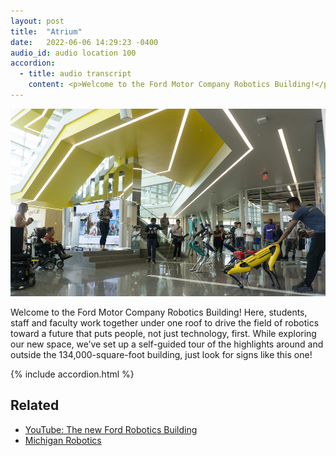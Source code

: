 ```yaml
---
layout: post
title:  "Atrium"
date:   2022-06-06 14:29:23 -0400
audio_id: audio location 100
accordion: 
  - title: audio transcript
    content: <p>Welcome to the Ford Motor Company Robotics Building!</p><p>Here, students, staff and faculty work together under one roof to drive the field of robotics toward a future that puts people, not just technology, first. While exploring our new space, we’ve set up a self-guided tour of the highlights around and outside the 134,000-square-foot building, just look for signs like this one!</p><p>You are in the atrium, a place where students and faculty come together to work on problems, test out solutions, and celebrate community successes over coffee. From here, you can see many of the places we’ll go to on this tour, but did you know not all robotics faculty are in this building? A few faculty have labs elsewhere on campus, such as Professor Cindy Chestek’s Cortical Neural Prosthetics Lab, where they work on upper limb prosthetics that can be controlled by signals from the brain. Meet one robotics master’s student who works in this lab: Christian Leonard.</p>I work in the Cortical Neuroprosthetics Lab, run by Dr. Cindy Chestek. As part of the Translational Neuro Engineering Group here in Michigan, our lab's focus combines neuroscience and engineering methodologies to develop clinically viable machines that interface with the brain. Our goal is to provide paralyzed individuals the ability to control prosthetic limbs as well as their own limbs, using functional electrical stimulation and assistive exoskeletal systems. With so many specialties and labs to choose from within the robotics program, I chose Dr. Chestek's Lab because of the impact these technologies can have on people, both providing them a greater sense of independence and improved quality of life.</p><p>This subject also happens to hit very close to home for me. In August of 2019, my family and I were hit by a drunk driver early one morning as a result of our crash, my mother suffered extensive damage to her left arm. Many surgeries later, and my mother still has extremely limited mobility in her wrist and hand as well as daily chronic pain.</p><p>She has been told repeatedly that currently, nothing additional can be done to advance her arm past where it is in terms of her range of motion or her pain levels. Now, brain machine interfaces such as the ones being developed in our lab could very well be the answer that we didn't know we were looking for. The promising innovations made in the field of neuroengineering proved to be a spring of hope in the lives of those whose hope had previously dried up. In the future, I'm confident that neurotechnologies will allow us to not only better understand the brain, but to fight back against some of humanity's greatest challenges. In fact, I believe we are just getting started.</p>
---
```


<div class="audio-player">
   <!-- this is where the player will be injected -->
</div>

![Students and visitors show off robots around the atrium stage](/assets/images/100-robotics-atrium.jpg)

Welcome to the Ford Motor Company Robotics Building! Here, students, staff and faculty work together under one roof to drive the field of robotics toward a future that puts people, not just technology, first. While exploring our new space, we’ve set up a self-guided tour of the highlights around and outside the 134,000-square-foot building, just look for signs like this one!

{% include accordion.html %}

## Related
* [YouTube: The new Ford Robotics Building](https://www.youtube.com/watch?v=Nckogu4XZ28)
* [Michigan Robotics](https://robotics.umich.edu)





<script type="text/javascript">

 const player = new Shikwasa({
   container: () => document.querySelector('.audio-player'),
   audio: {
     title: 'The Atrium',
     artist: 'Location 100',
     cover: '/assets/images/100-robotics-atrium.jpg',
     src: '/assets/audio/140-robot-garden.mp3',
   },
   // fixed: {
   //   type: 'static',
   // }
 })

 </script>
